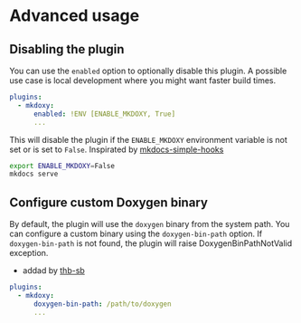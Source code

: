 # Advanced usage





## Disabling the plugin
You can use the `enabled` option to optionally disable this plugin. A possible use case is local development where you might want faster build times.

```yaml hl_lines="3"
plugins:
  - mkdoxy:
      enabled: !ENV [ENABLE_MKDOXY, True]
      ...
```

This will disable the plugin if the `ENABLE_MKDOXY` environment variable is not set or is set to `False`.
Inspirated by [mkdocs-simple-hooks](https://github.com/aklajnert/mkdocs-simple-hooks)

```bash
export ENABLE_MKDOXY=False
mkdocs serve
```

## Configure custom Doxygen binary

By default, the plugin will use the `doxygen` binary from the system path. You can configure a custom binary using the `doxygen-bin-path` option.
If `doxygen-bin-path` is not found, the plugin will raise DoxygenBinPathNotValid exception.

- addad by [thb-sb](https://github.com/thb-sb)

```yaml hl_lines="3"
plugins:
  - mkdoxy:
      doxygen-bin-path: /path/to/doxygen
      ...
```
